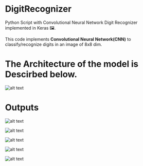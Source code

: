 # DigitRecognizer

Python Script with Convolutional Neural Network Digit Recognizer implemented in Keras 🖼️.

This code implements **Convolutional Neural Network(CNN)** to classify/recognize digits in an image of 8x8 dim.

# The Architecture of the model is Descirbed below.

![alt text](https://github.com/montySaini25/DigitRecognizer/blob/master/outputs/model.PNG)

# Outputs

![alt text](https://github.com/montySaini25/DigitRecognizer/blob/master/outputs/label_0.png)

![alt text](https://github.com/montySaini25/DigitRecognizer/blob/master/outputs/label_4.png)

![alt text](https://github.com/montySaini25/DigitRecognizer/blob/master/outputs/label_5.png)

![alt text](https://github.com/montySaini25/DigitRecognizer/blob/master/outputs/label_6.png)

![alt text](https://github.com/montySaini25/DigitRecognizer/blob/master/outputs/label_9.png)

